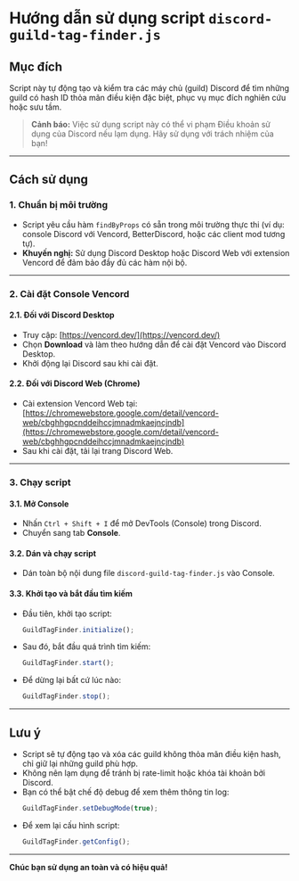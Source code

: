 # Hướng dẫn sử dụng script `discord-guild-tag-finder.js`

## Mục đích
Script này tự động tạo và kiểm tra các máy chủ (guild) Discord để tìm những guild có hash ID thỏa mãn điều kiện đặc biệt, phục vụ mục đích nghiên cứu hoặc sưu tầm.

> **Cảnh báo:** Việc sử dụng script này có thể vi phạm Điều khoản sử dụng của Discord nếu lạm dụng. Hãy sử dụng với trách nhiệm của bạn!

---

## Cách sử dụng

### 1. Chuẩn bị môi trường

- Script yêu cầu hàm `findByProps` có sẵn trong môi trường thực thi (ví dụ: console Discord với Vencord, BetterDiscord, hoặc các client mod tương tự).
- **Khuyến nghị:** Sử dụng Discord Desktop hoặc Discord Web với extension Vencord để đảm bảo đầy đủ các hàm nội bộ.

---

### 2. Cài đặt Console Vencord

#### 2.1. Đối với Discord Desktop
- Truy cập: [https://vencord.dev/](https://vencord.dev/)
- Chọn **Download** và làm theo hướng dẫn để cài đặt Vencord vào Discord Desktop.
- Khởi động lại Discord sau khi cài đặt.

#### 2.2. Đối với Discord Web (Chrome)
- Cài extension Vencord Web tại:  
  [https://chromewebstore.google.com/detail/vencord-web/cbghhgpcnddeihccjmnadmkaejncjndb](https://chromewebstore.google.com/detail/vencord-web/cbghhgpcnddeihccjmnadmkaejncjndb)
- Sau khi cài đặt, tải lại trang Discord Web.

---

### 3. Chạy script

#### 3.1. Mở Console
- Nhấn `Ctrl + Shift + I` để mở DevTools (Console) trong Discord.
- Chuyển sang tab **Console**.

#### 3.2. Dán và chạy script
- Dán toàn bộ nội dung file `discord-guild-tag-finder.js` vào Console.

#### 3.3. Khởi tạo và bắt đầu tìm kiếm
- Đầu tiên, khởi tạo script:
  ```js
  GuildTagFinder.initialize();
  ```
- Sau đó, bắt đầu quá trình tìm kiếm:
  ```js
  GuildTagFinder.start();
  ```
- Để dừng lại bất cứ lúc nào:
  ```js
  GuildTagFinder.stop();
  ```

---

## Lưu ý

- Script sẽ tự động tạo và xóa các guild không thỏa mãn điều kiện hash, chỉ giữ lại những guild phù hợp.
- Không nên lạm dụng để tránh bị rate-limit hoặc khóa tài khoản bởi Discord.
- Bạn có thể bật chế độ debug để xem thêm thông tin log:
  ```js
  GuildTagFinder.setDebugMode(true);
  ```
- Để xem lại cấu hình script:
  ```js
  GuildTagFinder.getConfig();
  ```

---

**Chúc bạn sử dụng an toàn và có hiệu quả!**